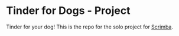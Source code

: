 # Tinder for Dogs - Project

Tinder for your dog! This is the repo for the solo project for [Scrimba](https://scrimba.com).
